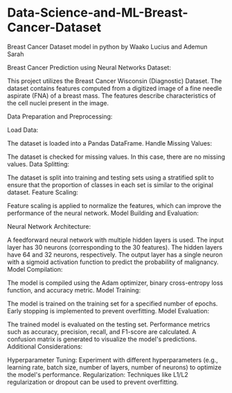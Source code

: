 # Data-Science-and-ML-Breast-Cancer-Dataset
Breast Cancer Dataset model in python by Waako Lucius and Ademun Sarah

Breast Cancer Prediction using Neural Networks
Dataset:

This project utilizes the Breast Cancer Wisconsin (Diagnostic) Dataset. The dataset contains features computed from a digitized image of a fine needle aspirate (FNA) of a breast mass. The features describe characteristics of the cell nuclei present in the image.   

Data Preparation and Preprocessing:

Load Data:

The dataset is loaded into a Pandas DataFrame.
Handle Missing Values:

The dataset is checked for missing values. In this case, there are no missing values.
Data Splitting:

The dataset is split into training and testing sets using a stratified split to ensure that the proportion of classes in each set is similar to the original dataset.
Feature Scaling:

Feature scaling is applied to normalize the features, which can improve the performance of the neural network.
Model Building and Evaluation:

Neural Network Architecture:

A feedforward neural network with multiple hidden layers is used.
The input layer has 30 neurons (corresponding to the 30 features).
The hidden layers have 64 and 32 neurons, respectively.
The output layer has a single neuron with a sigmoid activation function to predict the probability of malignancy.
Model Compilation:

The model is compiled using the Adam optimizer, binary cross-entropy loss function, and accuracy metric.
Model Training:

The model is trained on the training set for a specified number of epochs.
Early stopping is implemented to prevent overfitting.
Model Evaluation:

The trained model is evaluated on the testing set.
Performance metrics such as accuracy, precision, recall, and F1-score are calculated.
A confusion matrix is generated to visualize the model's predictions.
Additional Considerations:

Hyperparameter Tuning: Experiment with different hyperparameters (e.g., learning rate, batch size, number of layers, number of neurons) to optimize the model's performance.
Regularization: Techniques like L1/L2 regularization or dropout can be used to prevent overfitting.
